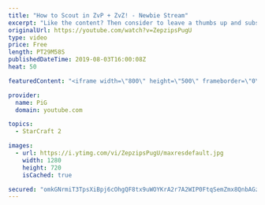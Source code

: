 ```yaml
---
title: "How to Scout in ZvP + ZvZ! - Newbie Stream"
excerpt: "Like the content? Then consider to leave a thumbs up and subscribe! ;) Videos don’t appear in your feed and you want to get notified about new uploads? Press the bell Icon :) -- Watch live at https://www.twitch.tv/x5_pig My Website: https://pigstarcraft.com/ My Twitter: https://twitter.com/x5_PiG My"
originalUrl: https://youtube.com/watch?v=ZepzipsPugU
type: video
price: Free
length: PT29M58S
publishedDateTime: 2019-08-03T16:00:08Z
heat: 50

featuredContent: "<iframe width=\"800\" height=\"500\" frameborder=\"0\" src=\"https://www.youtube.com/embed/ZepzipsPugU\" allow=\"accelerometer; autoplay; encrypted-media; gyroscope; picture-in-picture\" allowfullscreen></iframe>"

provider:
  name: PiG
  domain: youtube.com

topics:
  - StarCraft 2

images:
  - url: https://i.ytimg.com/vi/ZepzipsPugU/maxresdefault.jpg
    width: 1280
    height: 720
    isCached: true

secured: "omkGNrmiT3TpsXiBpj6cOhgQF8tx9uWOYKrA2r7A2WIP0FtqSemZmx8QnbAGzfPdwiAi0iKTWDJwVt0Vxqktm9Aj62Ac/2Z4o2vylhAHcLPjqaYszsQI1Ns9U0/nZ6RPUJyNXLEsTA6GIo9zjynNdVDN2Yj5rD8mFk+7dxCvZARzVdyPmX0c7skBkRTRbpPKco99goj6qa6Ucg6cioGUDmhTlralnpSad3J88F9efnjjmzCogP6bAOa/pzqN2SNH9VO/7WEZVfNJOuNtYXNEaxr3EjyTtKpyQZzOQEnxyEFi9I6TEf21QJbiIfW0XXt0B9Smo8L7wZMZNBQi88ogUOvydmFKimBo3wOZl8uDDF3mUK+HuzAxx4/neFKRHk6dhD4pIPFUva5Fd/bUxxVuu9LsJ92tKR8CbyArWDP39l0=;IfZiw5LHLTMJVpUf6G3Orw=="
---
```


